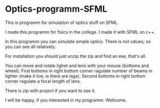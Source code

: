 # Optics-programm-SFML
This is programm for simulation of optics stuff on SFML.

I made this programm for fisics in the college. I made it with SFML on c++.

In this programm you can simulate simple optics. There is not values, so you can see all relatively.

For installation you should just unzip the zip and find an exe, that's all.

You can move and rotate lighet and lens with your mouse (bottoms and wheel). First bottoms in right bottom corner ragulate number of beams in lighter (make it low, is there are lags). Second bottoms in right bottom corner ragulate a focal length of lens.

There is zip with project if you want to see it.

I will be happy, if you interested in my programm. Wellcome.
